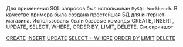 Для применения SQL запросов был использован `MySQL Workbench`. 
В качестве примера была создана простейшая БД для интернет-магазина. Использованы были базовые команды CREATE, INSERT, UPDATE, SELECT, WHERE, ORDER BY, LIMIT, DELETE. Cм.скриншот

[CREATE](https://mega.nz/file/47hnCZBB#uuDNEkcrw3N0M0YnGXlerJRR5SU8cQ6L2LEqXSs1nLg)
[INSERT](https://mega.nz/file/UrhXSToT#nfvlMcpB7HNBzMdcML9eVH5q2Y5M5tBPAEWSkOVbs-o)
[UPDATE](https://mega.nz/file/JjBgSRaY#nSEB11XbWT4iKDJ72ObvIBJLpvzhQ9XBUz1N1NeRlw8)
[SELECT + WHERE](https://mega.nz/file/U7gyhKgC#BZ3ddalca6_V8GulyIkQIFCtOyHvRPrc_8nMuvfeTpY)
[ORDER BY](https://mega.nz/file/MqJyAToC#7eJ36E3zHFBtTKzWqRsOnMIDh-LR-UbaHPOdGNMALps)
[LIMIT](https://mega.nz/file/9q5AxTLQ#hBO0NdJvHwbB1OYwGEbZu5M88beDMpjvA6tw7c1w2zE)
[DELETE](https://mega.nz/file/p75QmTYa#UZ7Lvo_g02mSw5CqXD308NmO7s1u1brT52ECnzOEXGg)
